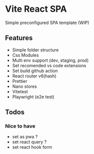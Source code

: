 # Vite React SPA

Simple preconfigured SPA template (WIP)

## Features

- Simple folder structure
- Css Modules
- Multi env support (dev, staging, prod)
- Set recomended vs code extensions
- Set build github action
- React router v6(hash)
- Prettier
- Nano stores
- Vitetest
- Playwright (e2e test)

## Todos

### Nice to have

- set as pwa ?
- set react query ?
- set react hook form
